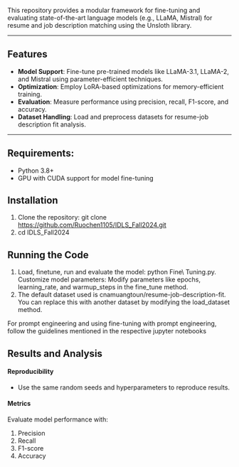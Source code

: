 This repository provides a modular framework for fine-tuning and evaluating state-of-the-art language models (e.g., LLaMA, Mistral) for resume and job description matching using the Unsloth library.

---

## Features
- **Model Support**: Fine-tune pre-trained models like LLaMA-3.1, LLaMA-2, and Mistral using parameter-efficient techniques.
- **Optimization**: Employ LoRA-based optimizations for memory-efficient training.
- **Evaluation**: Measure performance using precision, recall, F1-score, and accuracy.
- **Dataset Handling**: Load and preprocess datasets for resume-job description fit analysis.

---
## Requirements:
- Python 3.8+
- GPU with CUDA support for model fine-tuning



## Installation

1. Clone the repository: git clone https://github.com/Ruochen1105/IDLS_Fall2024.git
2.  cd IDLS_Fall2024

## Running the Code
1.  Load, finetune, run and evaluate the model: python Fine\ Tuning.py. Customize model parameters: Modify parameters like epochs, learning_rate, and warmup_steps in the fine_tune method.
2.  The default dataset used is cnamuangtoun/resume-job-description-fit. You can replace this with another dataset by modifying the load_dataset method.

For prompt engineering and using fine-tuning with prompt engineering, follow the guidelines mentioned in the respective jupyter notebooks

## Results and Analysis
#### Reproducibility
 - Use the same random seeds and hyperparameters to reproduce results.
#### Metrics
Evaluate model performance with:
1. Precision
2. Recall
3. F1-score
4. Accuracy
